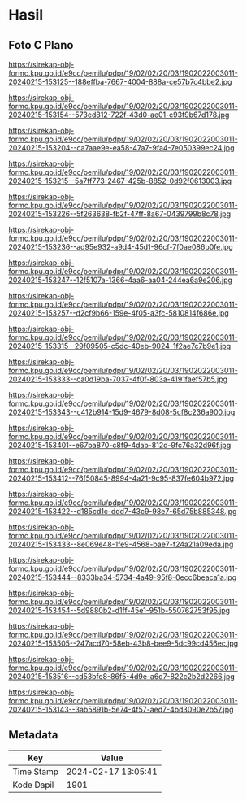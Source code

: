 # Hasil

## Foto C Plano

https://sirekap-obj-formc.kpu.go.id/e9cc/pemilu/pdpr/19/02/02/20/03/1902022003011-20240215-153125--188effba-7667-4004-888a-ce57b7c4bbe2.jpg

https://sirekap-obj-formc.kpu.go.id/e9cc/pemilu/pdpr/19/02/02/20/03/1902022003011-20240215-153154--573ed812-722f-43d0-ae01-c93f9b67d178.jpg

https://sirekap-obj-formc.kpu.go.id/e9cc/pemilu/pdpr/19/02/02/20/03/1902022003011-20240215-153204--ca7aae9e-ea58-47a7-9fa4-7e050399ec24.jpg

https://sirekap-obj-formc.kpu.go.id/e9cc/pemilu/pdpr/19/02/02/20/03/1902022003011-20240215-153215--5a7ff773-2467-425b-8852-0d92f0613003.jpg

https://sirekap-obj-formc.kpu.go.id/e9cc/pemilu/pdpr/19/02/02/20/03/1902022003011-20240215-153226--5f263638-fb2f-47ff-8a67-0439799b8c78.jpg

https://sirekap-obj-formc.kpu.go.id/e9cc/pemilu/pdpr/19/02/02/20/03/1902022003011-20240215-153236--ad95e932-a9d4-45d1-96cf-7f0ae086b0fe.jpg

https://sirekap-obj-formc.kpu.go.id/e9cc/pemilu/pdpr/19/02/02/20/03/1902022003011-20240215-153247--12f5107a-1366-4aa6-aa04-244ea6a9e206.jpg

https://sirekap-obj-formc.kpu.go.id/e9cc/pemilu/pdpr/19/02/02/20/03/1902022003011-20240215-153257--d2cf9b66-159e-4f05-a3fc-5810814f686e.jpg

https://sirekap-obj-formc.kpu.go.id/e9cc/pemilu/pdpr/19/02/02/20/03/1902022003011-20240215-153315--29f09505-c5dc-40eb-9024-1f2ae7c7b9e1.jpg

https://sirekap-obj-formc.kpu.go.id/e9cc/pemilu/pdpr/19/02/02/20/03/1902022003011-20240215-153333--ca0d19ba-7037-4f0f-803a-4191faef57b5.jpg

https://sirekap-obj-formc.kpu.go.id/e9cc/pemilu/pdpr/19/02/02/20/03/1902022003011-20240215-153343--c412b914-15d9-4679-8d08-5cf8c236a900.jpg

https://sirekap-obj-formc.kpu.go.id/e9cc/pemilu/pdpr/19/02/02/20/03/1902022003011-20240215-153401--e67ba870-c8f9-4dab-812d-9fc76a32d96f.jpg

https://sirekap-obj-formc.kpu.go.id/e9cc/pemilu/pdpr/19/02/02/20/03/1902022003011-20240215-153412--76f50845-8994-4a21-9c95-837fe604b972.jpg

https://sirekap-obj-formc.kpu.go.id/e9cc/pemilu/pdpr/19/02/02/20/03/1902022003011-20240215-153422--d185cd1c-ddd7-43c9-98e7-65d75b885348.jpg

https://sirekap-obj-formc.kpu.go.id/e9cc/pemilu/pdpr/19/02/02/20/03/1902022003011-20240215-153433--8e069e48-1fe9-4568-bae7-f24a21a09eda.jpg

https://sirekap-obj-formc.kpu.go.id/e9cc/pemilu/pdpr/19/02/02/20/03/1902022003011-20240215-153444--8333ba34-5734-4a49-95f8-0ecc6beaca1a.jpg

https://sirekap-obj-formc.kpu.go.id/e9cc/pemilu/pdpr/19/02/02/20/03/1902022003011-20240215-153454--5d9880b2-d1ff-45e1-951b-550762753f95.jpg

https://sirekap-obj-formc.kpu.go.id/e9cc/pemilu/pdpr/19/02/02/20/03/1902022003011-20240215-153505--247acd70-58eb-43b8-bee9-5dc99cd456ec.jpg

https://sirekap-obj-formc.kpu.go.id/e9cc/pemilu/pdpr/19/02/02/20/03/1902022003011-20240215-153516--cd53bfe8-86f5-4d9e-a6d7-822c2b2d2266.jpg

https://sirekap-obj-formc.kpu.go.id/e9cc/pemilu/pdpr/19/02/02/20/03/1902022003011-20240215-153143--3ab5891b-5e74-4f57-aed7-4bd3090e2b57.jpg


## Metadata

| Key        | Value               |
| ---------- | ------------------- |
| Time Stamp | 2024-02-17 13:05:41 |
| Kode Dapil | 1901                |



